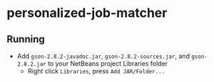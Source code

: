 # personalized-job-matcher

## Running

* Add `gson-2.8.2-javadoc.jar`, `gson-2.8.2-sources.jar`, and `gson-2.8.2.jar` to your NetBeans project Libraries folder
  * Right click `Libraries`, press `Add JAR/Folder...`
